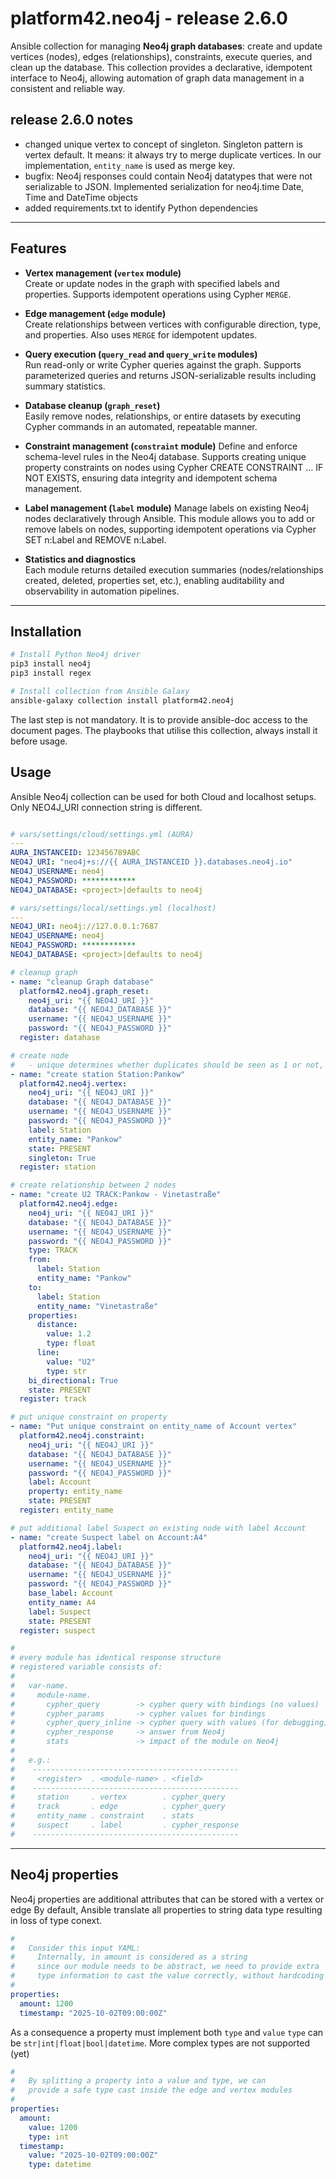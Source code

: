 # platform42.neo4j - release 2.6.0

Ansible collection for managing **Neo4j graph databases**: create and update vertices (nodes), edges (relationships), constraints, execute queries, and clean up the database. This collection provides a declarative, idempotent interface to Neo4j, allowing automation of graph data management in a consistent and reliable way.

## release 2.6.0 notes
- changed unique vertex to concept of singleton. Singleton pattern is vertex default. It means: it always try to merge duplicate vertices.
In our implementation, `entity_name` is used as merge key.
- bugfix: Neo4j responses could contain Neo4j datatypes that were not serializable to JSON. Implemented serialization for neo4j.time Date, Time and DateTime objects
- added requirements.txt to identify Python dependencies

---

## Features

- **Vertex management (`vertex` module)**  
  Create or update nodes in the graph with specified labels and properties. Supports idempotent operations using Cypher `MERGE`.

- **Edge management (`edge` module)**  
  Create relationships between vertices with configurable direction, type, and properties. Also uses `MERGE` for idempotent updates.

- **Query execution (`query_read` and `query_write` modules)**  
  Run read-only or write Cypher queries against the graph. Supports parameterized queries and returns JSON-serializable results including summary statistics.

- **Database cleanup (`graph_reset`)**  
  Easily remove nodes, relationships, or entire datasets by executing Cypher commands in an automated, repeatable manner.

- **Constraint management (`constraint` module)**
  Define and enforce schema-level rules in the Neo4j database. Supports creating unique property constraints on nodes using Cypher CREATE CONSTRAINT … IF NOT EXISTS, ensuring data integrity and idempotent schema management.

- **Label management (`label` module)**
  Manage labels on existing Neo4j nodes declaratively through Ansible. This module allows you to add or remove labels on nodes, supporting idempotent operations via Cypher SET n:Label and REMOVE n:Label.

- **Statistics and diagnostics**  
  Each module returns detailed execution summaries (nodes/relationships created, deleted, properties set, etc.), enabling auditability and observability in automation pipelines.

---

## Installation

```bash
# Install Python Neo4j driver
pip3 install neo4j
pip3 install regex

# Install collection from Ansible Galaxy
ansible-galaxy collection install platform42.neo4j
```

The last step is not mandatory. 
It is to provide ansible-doc access to the document pages.
The playbooks that utilise this collection, always install it before usage.


## Usage

Ansible Neo4j collection can be used for both Cloud and localhost setups.
Only NEO4J_URI connection string is different.

```yaml

# vars/settings/cloud/settings.yml (AURA)
---
AURA_INSTANCEID: 123456789ABC
NEO4J_URI: "neo4j+s://{{ AURA_INSTANCEID }}.databases.neo4j.io"
NEO4J_USERNAME: neo4j
NEO4J_PASSWORD: ************
NEO4J_DATABASE: <project>|defaults to neo4j

# vars/settings/local/settings.yml (localhost)
---
NEO4J_URI: neo4j://127.0.0.1:7687
NEO4J_USERNAME: neo4j
NEO4J_PASSWORD: ************
NEO4J_DATABASE: <project>|defaults to neo4j

# cleanup graph
- name: "cleanup Graph database"
  platform42.neo4j.graph_reset:
    neo4j_uri: "{{ NEO4J_URI }}"
    database: "{{ NEO4J_DATABASE }}"
    username: "{{ NEO4J_USERNAME }}"
    password: "{{ NEO4J_PASSWORD }}"
  register: datahase

# create node
#   - unique determines whether duplicates should be seen as 1 or not, default: TRUE
- name: "create station Station:Pankow"
  platform42.neo4j.vertex:
    neo4j_uri: "{{ NEO4J_URI }}"
    database: "{{ NEO4J_DATABASE }}"
    username: "{{ NEO4J_USERNAME }}"
    password: "{{ NEO4J_PASSWORD }}"
    label: Station
    entity_name: "Pankow"
    state: PRESENT
    singleton: True
  register: station

# create relationship between 2 nodes
- name: "create U2 TRACK:Pankow - Vinetastraße"
  platform42.neo4j.edge:
    neo4j_uri: "{{ NEO4J_URI }}"
    database: "{{ NEO4J_DATABASE }}"
    username: "{{ NEO4J_USERNAME }}"
    password: "{{ NEO4J_PASSWORD }}"
    type: TRACK
    from:
      label: Station
      entity_name: "Pankow"
    to:
      label: Station
      entity_name: "Vinetastraße"
    properties:
      distance: 
        value: 1.2
        type: float
      line: 
        value: "U2"
        type: str
    bi_directional: True
    state: PRESENT
  register: track

# put unique constraint on property
- name: "Put unique constraint on entity_name of Account vertex"
  platform42.neo4j.constraint:
    neo4j_uri: "{{ NEO4J_URI }}"
    database: "{{ NEO4J_DATABASE }}"
    username: "{{ NEO4J_USERNAME }}"
    password: "{{ NEO4J_PASSWORD }}"
    label: Account
    property: entity_name
    state: PRESENT
  register: entity_name

# put additional label Suspect on existing node with label Account
- name: "create Suspect label on Account:A4"
  platform42.neo4j.label:
    neo4j_uri: "{{ NEO4J_URI }}"
    database: "{{ NEO4J_DATABASE }}"
    username: "{{ NEO4J_USERNAME }}"
    password: "{{ NEO4J_PASSWORD }}"
    base_label: Account
    entity_name: A4
    label: Suspect
    state: PRESENT
  register: suspect

#
# every module has identical response structure
# registered variable consists of:
#
#   var-name.
#     module-name.
#       cypher_query        -> cypher query with bindings (no values)
#       cypher_params       -> cypher values for bindings
#       cypher_query_inline -> cypher query with values (for debugging)
#       cypher_response     -> answer from Neo4j
#       stats               -> impact of the module on Neo4j
#
#   e.g.:
#    ----------------------------------------------
#     <register>  . <module-name> . <field>
#    ----------------------------------------------
#     station     . vertex        . cypher_query
#     track       . edge          . cypher_query
#     entity_name . constraint    . stats
#     suspect     . label         . cypher_response
#    ----------------------------------------------

```

---

## Neo4j properties

Neo4j properties are additional attributes that can be stored with a vertex or edge 
By default, Ansible translate all properties to string data type resulting in loss of type conext.

```yaml
# 
#   Consider this input YAML:
#     Internally, in amount is considered as a string
#     since our module needs to be abstract, we need to provide extra 
#     type information to cast the value correctly, without hardcoding it
#
properties:
  amount: 1200
  timestamp: "2025-10-02T09:00:00Z"
```

As a consequence a property must implement both `type` and `value`
`type` can be `str|int|float|bool|datetime`. More complex types are not supported (yet)

```yaml
#
#   By splitting a property into a value and type, we can
#   provide a safe type cast inside the edge and vertex modules
#
properties:
  amount:
    value: 1200
    type: int
  timestamp:
    value: "2025-10-02T09:00:00Z"
    type: datetime
```